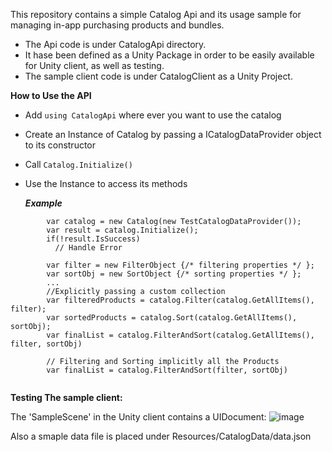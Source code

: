This repository contains a simple Catalog Api and its usage sample for managing in-app purchasing products and bundles.
- The Api code is under CatalogApi directory.
- It hase been defined as a Unity Package in order to be easily available for Unity client, as well as testing.
- The sample client code is under CatalogClient as a Unity Project.

**How to Use the API**
- Add `using CatalogApi` where ever you want to use the catalog
- Create an Instance of Catalog by passing a ICatalogDataProvider object to its constructor
- Call `Catalog.Initialize()`
- Use the Instance to access its methods

  ***Example***
```
        var catalog = new Catalog(new TestCatalogDataProvider());
        var result = catalog.Initialize();
        if(!result.IsSuccess)
          // Handle Error

        var filter = new FilterObject {/* filtering properties */ };
        var sortObj = new SortObject {/* sorting properties */ };
        ...
        //Explicitly passing a custom collection
        var filteredProducts = catalog.Filter(catalog.GetAllItems(), filter);
        var sortedProducts = catalog.Sort(catalog.GetAllItems(), sortObj);
        var finalList = catalog.FilterAndSort(catalog.GetAllItems(), filter, sortObj)

        // Filtering and Sorting implicitly all the Products
        var finalList = catalog.FilterAndSort(filter, sortObj)
  
```

**Testing The sample client:**

The 'SampleScene' in the Unity client contains a UIDocument:
![image](https://github.com/user-attachments/assets/62ffd1c9-3330-40fa-bcb1-53b18a986d23)

Also a smaple data file is placed under Resources/CatalogData/data.json
